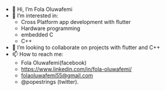- 👋 Hi, I’m Fola Oluwafemi
- 👀 I’m interested in:
    - Cross Platform app development with flutter
    - Hardware programming
    - embedded C
    - C++
- 💞️ I’m looking to collaborate on projects with flutter and C++
- 📫 How to reach me:
    - Fola Oluwafemi(facebook)
    - https://www.linkedin.com/in/fola-oluwafemi/
    - folaoluwafemi55@gmail.com
    - @popestrings (twitter).

<!---
folaoluwafemi/folaoluwafemi is a ✨ special ✨ repository because its `README.md` (this file) appears on your GitHub profile.
You can click the Preview link to take a look at your changes.
--->
